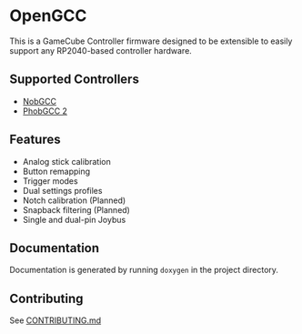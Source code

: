# OpenGCC
This is a GameCube Controller firmware designed to be extensible to easily support any RP2040-based controller hardware.

## Supported Controllers
* [NobGCC](https://github.com/ZadenRB/NobGCC-HW)
* [PhobGCC 2](https://github.com/PhobGCC/PhobGCC-HW)

## Features
* Analog stick calibration
* Button remapping
* Trigger modes
* Dual settings profiles
* Notch calibration (Planned)
* Snapback filtering (Planned)
* Single and dual-pin Joybus

## Documentation

Documentation is generated by running `doxygen` in the project directory.

## Contributing

See [CONTRIBUTING.md](CONTRIBUTING.md)
